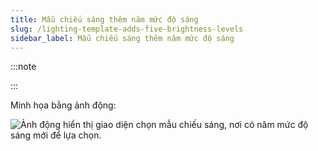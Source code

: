 ```yaml
---
title: Mẫu chiếu sáng thêm năm mức độ sáng
slug: /lighting-template-adds-five-brightness-levels
sidebar_label: Mẫu chiếu sáng thêm năm mức độ sáng
---
```


:::note

:::

Minh họa bằng ảnh động:

![Ảnh động hiển thị giao diện chọn mẫu chiếu sáng, nơi có năm mức độ sáng mới để lựa chọn.](https://storage.googleapis.com/jegavn_kb/images/rec07htbdUBqDZMIU1751867284502)